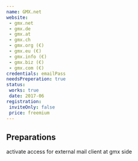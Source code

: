 ```yaml
---
name: GMX.net
website:
 - gmx.net
 - gmx.de
 - gmx.at
 - gmx.ch
 - gmx.org (€)
 - gmx.eu (€)
 - gmx.info (€)
 - gmx.biz (€)
 - gmx.com (€)
credentials: emailPass
needsPreperation: true
status:
 works: true
 date: 2017-06
registration:
 inviteOnly: false
 price: freemium
---
```


## Preparations
activate access for external mail client at gmx side